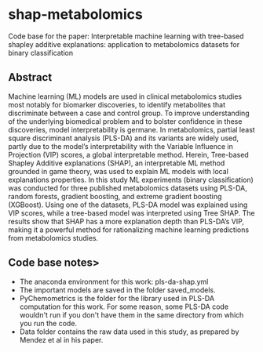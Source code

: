 # shap-metabolomics

Code base for the paper: Interpretable machine learning with tree-based shapley additive explanations: application to metabolomics datasets for binary classification

## Abstract
Machine learning (ML) models are used in clinical metabolomics studies most notably for biomarker discoveries, to identify metabolites that discriminate between a case and control group. To improve understanding of the underlying biomedical problem and to bolster confidence in these discoveries, model interpretability is germane. In metabolomics, partial least square discriminant analysis (PLS-DA) and its variants are widely used, partly due to the model’s interpretability with the Variable Influence in Projection (VIP) scores, a global interpretable method. Herein, Tree-based Shapley Additive explanations (SHAP), an interpretable ML method grounded in game theory, was used to explain ML models with local explanations properties. In this study ML experiments (binary classification) was conducted for three published metabolomics datasets using PLS-DA, random forests, gradient boosting, and extreme gradient boosting (XGBoost). Using one of the datasets, PLS-DA model was explained using VIP scores, while a tree-based model was interpreted using Tree SHAP. The results show that SHAP has a more explanation depth than PLS-DA’s VIP, making it a powerful method for rationalizing machine learning predictions from metabolomics studies.  

## Code base notes> 

- The anaconda environment for this work: pls-da-shap.yml
- The important models are saved in the folder saved_models.
- PyChemometrics is the folder for the library used in PLS-DA computation for this work. For some reason, some PLS-DA code wouldn't run if you don't have them in the same directory from which you run the code. 
- Data folder contains the raw data used in this study, as prepared by Mendez et al in his paper.
